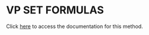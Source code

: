 <!---->
# VP SET FORMULAS

Click [here](https://developer.4d.com/docs/ViewPro/method-list#vp-set-formulas) to access the documentation for this method.

